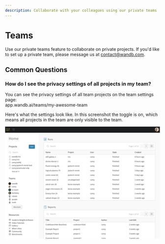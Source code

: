 ```yaml
---
description: Collaborate with your colleagues using our private teams
---
```


# Teams

Use our private teams feature to collaborate on private projects. If you'd like to set up a private team, please message us at contact@wandb.com. 

## Common Questions

### How do I see the privacy settings of all projects in my team?

You can see the privacy settings of all team projects on the team settings page:  
app.wandb.ai/teams/my-awesome-team

Here's what the settings look like. In this screenshot the toggle is on, which means all projects in the team are only visible to the team.

![](../../.gitbook/assets/image%20%287%29.png)

